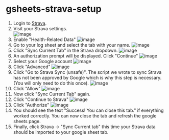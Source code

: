 # gsheets-strava-setup

1. Login to [Strava](https://www.strava.com/login).
2. Visit your Strava settings.  
![image](https://user-images.githubusercontent.com/3951143/187322535-d2c40801-2fba-44b5-bea6-e479e306d014.png)
3. Enable "Health-Related Data" ![image](https://user-images.githubusercontent.com/3951143/187322667-84f74e93-2c9a-4161-b492-f0487db8d23d.png)
4. Go to your log sheet and select the tab with your name. ![image](https://user-images.githubusercontent.com/3951143/187323091-a3d2922c-abc7-4ab9-ab06-fe4c6b7ea2ad.png)
5. Click "Sync Current Tab" in the Strava dropdown. ![image](https://user-images.githubusercontent.com/3951143/187323365-f1d1a3f1-b17e-4b60-88c9-0ce91e923ffc.png)
6. An authorization prompt will be displayed. Click "Continue" ![image](https://user-images.githubusercontent.com/3951143/187323761-050f57da-5ec6-439a-867c-3f59c226ca8d.png)
7. Select your Google account ![image](https://user-images.githubusercontent.com/3951143/187323826-cc1caaba-9160-458f-94b2-87fc710fd98d.png)
8. Click "Advanced" ![image](https://user-images.githubusercontent.com/3951143/187323920-02a6a37c-2439-4bb8-89a5-30eb10c9f23e.png)
9. Click "Go to Strava Sync (unsafe)". The script we wrote to sync Strava has not been approved by Google which is why this step is necessary. (You will only need to do this once). ![image](https://user-images.githubusercontent.com/3951143/187324130-e10dd399-3f5e-491e-ae78-393605a65de8.png)
10. Click "Allow" ![image](https://user-images.githubusercontent.com/3951143/187324185-01af12ce-64c9-45d8-81b9-b1d3cfda407c.png)
11. Now click "Sync Current Tab" again.
12. Click "Continue to Strava" ![image](https://user-images.githubusercontent.com/3951143/187324248-74378f93-d1bf-403c-a87d-a8327865ce63.png)
13. Click "Authorize" ![image](https://user-images.githubusercontent.com/3951143/187324305-e65e46ea-aca7-4219-a6c1-95401b3e225d.png)
14. You should see the text "Success! You can close this tab." if everything worked correctly. You can now close the tab and refresh the google sheets page.
15. Finally, click Strava -> "Sync Current tab" this time your Strava data should be imported to your google sheet tab.
